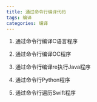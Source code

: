 ```yaml
---
title: 通过命令行编译代码
tags: 编译
categories: 编译
---
```


1. 通过命令行编译C语言程序

2. 通过命令行编译OC程序

3. 通过命令行编译re执行Java程序

4. 通过命令行Python程序

5. 通过命令行遍历Swift程序


